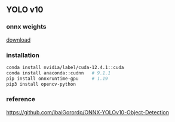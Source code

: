 ## YOLO v10
### onnx weights
[download](https://github.com/THU-MIG/yolov10/releases)

### installation
```bash
conda install nvidia/label/cuda-12.4.1::cuda
conda install anaconda::cudnn   # 9.1.1
pip install onnxruntime-gpu     # 1.19
pip3 install opencv-python
```
### reference
https://github.com/ibaiGorordo/ONNX-YOLOv10-Object-Detection































